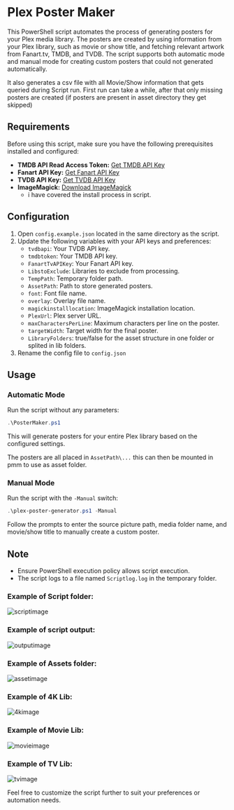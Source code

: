 # Plex Poster Maker

This PowerShell script automates the process of generating posters for your Plex media library. The posters are created by using information from your Plex library, such as movie or show title, and fetching relevant artwork from Fanart.tv, TMDB, and TVDB. The script supports both automatic mode and manual mode for creating custom posters that could not generated automatically.

It also generates a csv file with all Movie/Show information that gets queried during Script run.
First run can take a while, after that only missing posters are created (if posters are present in asset directory they get skipped)

## Requirements

Before using this script, make sure you have the following prerequisites installed and configured:

- **TMDB API Read Access Token:** [Get TMDB API Key](https://www.themoviedb.org/settings/api)
- **Fanart API Key:** [Get Fanart API Key](https://fanart.tv/get-an-api-key)
- **TVDB API Key:** [Get TVDB API Key](https://thetvdb.com/api-information/signup)
- **ImageMagick:** [Download ImageMagick](https://imagemagick.org/archive/binaries/ImageMagick-7.1.1-27-Q16-HDRI-x64-dll.exe)
    - i have covered the install process in script.

## Configuration

1. Open `config.example.json` located in the same directory as the script.
2. Update the following variables with your API keys and preferences:
   - `tvdbapi`: Your TVDB API key.
   - `tmdbtoken`: Your TMDB API key.
   - `FanartTvAPIKey`: Your Fanart API key.
   - `LibstoExclude`: Libraries to exclude from processing.
   - `TempPath`: Temporary folder path.
   - `AssetPath`: Path to store generated posters.
   - `font`: Font file name.
   - `overlay`: Overlay file name.
   - `magickinstalllocation`: ImageMagick installation location.
   - `PlexUrl`: Plex server URL.
   - `maxCharactersPerLine`: Maximum characters per line on the poster.
   - `targetWidth`: Target width for the final poster.
   - `LibraryFolders`: true/false for the asset structure in one folder or splited in lib folders.
3. Rename the config file to `config.json`

## Usage

### Automatic Mode

Run the script without any parameters:

```powershell
.\PosterMaker.ps1
```

This will generate posters for your entire Plex library based on the configured settings.

The posters are all placed in `AssetPath\...` this can then be mounted in pmm to use as asset folder.

### Manual Mode

Run the script with the `-Manual` switch:

```powershell
.\plex-poster-generator.ps1 -Manual
```

Follow the prompts to enter the source picture path, media folder name, and movie/show title to manually create a custom poster.

## Note

- Ensure PowerShell execution policy allows script execution.
- The script logs to a file named `Scriptlog.log` in the temporary folder.

### Example of Script folder:
![scriptimage](https://i.imgur.com/MOWuO2i.png)

### Example of script output:
![outputimage](https://i.imgur.com/wcACjyS.png)

### Example of Assets folder:
![assetimage](https://i.imgur.com/3Snagbg.png)

### Example of 4K Lib:
![4kimage](https://i.imgur.com/5psJmCU.png)

### Example of Movie Lib:
![movieimage](https://i.imgur.com/Nfdten6.png)

### Example of TV Lib:
![tvimage](https://i.imgur.com/sYqGRTZ.png)


Feel free to customize the script further to suit your preferences or automation needs.
